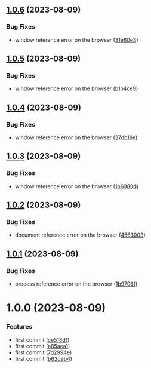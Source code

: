 ## [1.0.6](https://github.com/uzenith360/offline-notification/compare/v1.0.5...v1.0.6) (2023-08-09)


### Bug Fixes

* window reference error on the browser ([31e60e3](https://github.com/uzenith360/offline-notification/commit/31e60e37a4ea7b85ee94d4b83503acca4b27a9c1))

## [1.0.5](https://github.com/uzenith360/offline-notification/compare/v1.0.4...v1.0.5) (2023-08-09)


### Bug Fixes

* window reference error on the browser ([b1b4ce9](https://github.com/uzenith360/offline-notification/commit/b1b4ce986a70dea5b10a91c00b2526e05b0c1c3d))

## [1.0.4](https://github.com/uzenith360/offline-notification/compare/v1.0.3...v1.0.4) (2023-08-09)


### Bug Fixes

* window reference error on the browser ([37db18e](https://github.com/uzenith360/offline-notification/commit/37db18eb47702b889567859576ae1e6d6ec4c9d8))

## [1.0.3](https://github.com/uzenith360/offline-notification/compare/v1.0.2...v1.0.3) (2023-08-09)


### Bug Fixes

* window reference error on the browser ([1b6980d](https://github.com/uzenith360/offline-notification/commit/1b6980de79d2b7052284a8b3bff340e0356d1137))

## [1.0.2](https://github.com/uzenith360/offline-notification/compare/v1.0.1...v1.0.2) (2023-08-09)


### Bug Fixes

* document reference error on the browser ([4563003](https://github.com/uzenith360/offline-notification/commit/45630039e47c127977142afeb7b54c797335f423))

## [1.0.1](https://github.com/uzenith360/offline-notification/compare/v1.0.0...v1.0.1) (2023-08-09)


### Bug Fixes

* process reference error on the browser ([1b9706f](https://github.com/uzenith360/offline-notification/commit/1b9706fe283c7de28de19e1cb0d602ca8b18fdf6))

# 1.0.0 (2023-08-09)


### Features

* first commit ([ce518df](https://github.com/uzenith360/offline-notification/commit/ce518df949a00cff73e625c3291b8a2826a964d0))
* first commit ([a85aea1](https://github.com/uzenith360/offline-notification/commit/a85aea1cde520a8c62d2db6200f6680a732cd38a))
* first commit ([7d2994e](https://github.com/uzenith360/offline-notification/commit/7d2994e0833970c4c7ac54c6d78e96d15a437d57))
* first commit ([b62c9b4](https://github.com/uzenith360/offline-notification/commit/b62c9b4b7c6c67061d8c54558a7bcaaace47cc49))
